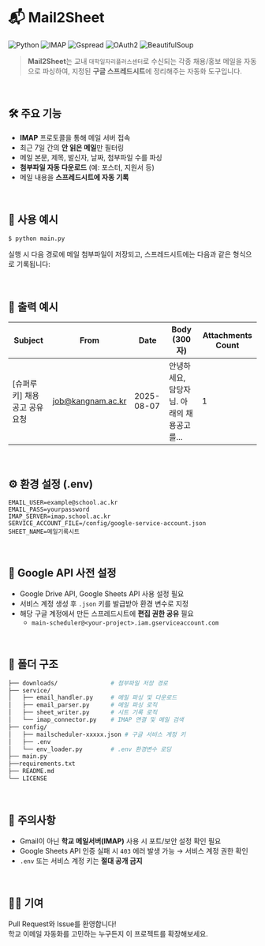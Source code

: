 # 📬 Mail2Sheet
![Python](https://img.shields.io/badge/Python-3.10+-blue?logo=python&logoColor=white)
![IMAP](https://img.shields.io/badge/IMAP-Email--Parsing-yellow?logo=maildotru)
![Gspread](https://img.shields.io/badge/Gspread-Google%20Sheets-lightgrey?logo=google-sheets&logoColor=green)
![OAuth2](https://img.shields.io/badge/OAuth2-Service%20Account-brightgreen?logo=google)
![BeautifulSoup](https://img.shields.io/badge/BeautifulSoup4-HTML--Parsing-orange?logo=beautifulsoup&logoColor=white)


> **Mail2Sheet**는 교내 `대학일자리플러스센터`로 수신되는 각종 채용/홍보 메일을 자동으로 파싱하여, 지정된 **구글 스프레드시트**에 정리해주는 자동화 도구입니다.

<br>

## 🛠 주요 기능

- **IMAP** 프로토콜을 통해 메일 서버 접속
- 최근 7일 간의 **안 읽은 메일**만 필터링
- 메일 본문, 제목, 발신자, 날짜, 첨부파일 수를 파싱
- **첨부파일 자동 다운로드** (예: 포스터, 지원서 등)
- 메일 내용을 **스프레드시트에 자동 기록**

<br>

## 🧾 사용 예시

```bash
$ python main.py
```
실행 시 다음 경로에 메일 첨부파일이 저장되고,
스프레드시트에는 다음과 같은 형식으로 기록됩니다:

<br>

## 📁 출력 예시

| Subject | From | Date | Body (300자) | Attachments Count |
|--------|------|------|--------------|--------------------|
| [슈퍼루키] 채용공고 공유 요청 | job@kangnam.ac.kr | 2025-08-07 | 안녕하세요, 담당자님. 아래의 채용공고를... | 1 |

<br>

## ⚙️ 환경 설정 (.env)

```env
EMAIL_USER=example@school.ac.kr
EMAIL_PASS=yourpassword
IMAP_SERVER=imap.school.ac.kr
SERVICE_ACCOUNT_FILE=/config/google-service-account.json
SHEET_NAME=메일기록시트
```

<br>

## 🔐 Google API 사전 설정

- Google Drive API, Google Sheets API 사용 설정 필요
- 서비스 계정 생성 후 `.json` 키를 발급받아 환경 변수로 지정
- 해당 구글 계정에서 만든 스프레드시트에 **편집 권한 공유** 필요
  - `main-scheduler@<your-project>.iam.gserviceaccount.com`

<br>

## 📁 폴더 구조

```bash
├── downloads/               # 첨부파일 저장 경로
├── service/
│   ├── email_handler.py     # 메일 파싱 및 다운로드
│   ├── email_parser.py      # 메일 파싱 로직
│   ├── sheet_writer.py      # 시트 기록 로직
│   └── imap_connector.py    # IMAP 연결 및 메일 검색
├── config/
│   ├── mailscheduler-xxxxx.json # 구글 서비스 계정 키
│   ├── .env
│   └── env_loader.py        # .env 환경변수 로딩
├── main.py
├──requirements.txt
├── README.md
└── LICENSE
```

<br>

## 📌 주의사항

- Gmail이 아닌 **학교 메일서버(IMAP)** 사용 시 포트/보안 설정 확인 필요
- Google Sheets API 인증 실패 시 `403` 에러 발생 가능 → 서비스 계정 권한 확인
- `.env` 또는 서비스 계정 키는 **절대 공개 금지**

<br>

## 🧑‍💻 기여

Pull Request와 Issue를 환영합니다!  
학교 이메일 자동화를 고민하는 누구든지 이 프로젝트를 확장해보세요.
